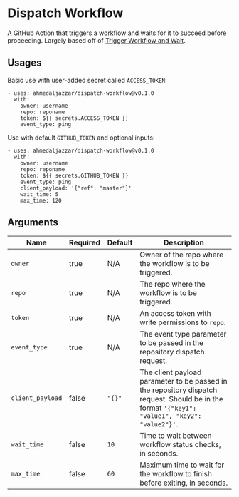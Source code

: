 # Dispatch Workflow
A GitHub Action that triggers a workflow and waits for it to succeed before proceeding. Largely based off of [Trigger Workflow and Wait](https://github.com/convictional/trigger-workflow-and-wait).

## Usages
Basic use with user-added secret called `ACCESS_TOKEN`:
```
- uses: ahmedaljazzar/dispatch-workflow@v0.1.0
  with:
    owner: username
    repo: reponame
    token: ${{ secrets.ACCESS_TOKEN }}
    event_type: ping
```
Use with default `GITHUB_TOKEN` and optional inputs:
```
- uses: ahmedaljazzar/dispatch-workflow@v0.1.0
  with:
    owner: username
    repo: reponame
    token: ${{ secrets.GITHUB_TOKEN }}
    event_type: ping
    client_payload: '{"ref": "master"}'
    wait_time: 5
    max_time: 120
```

## Arguments
Name | Required | Default | Description
---- | -------- | ------- | -----------
`owner` | true | N/A | Owner of the repo where the workflow is to be triggered.
`repo` | true | N/A | The repo where the workflow is to be triggered.
`token` | true | N/A | An access token with write permissions to `repo`.
`event_type` | true | N/A | The event type parameter to be passed in the repository dispatch request.
`client_payload` | false | `"{}"` | The client payload parameter to be passed in the repository dispatch request. Should be in the format `'{"key1": "value1", "key2": "value2"}'`.
`wait_time` | false | `10` | Time to wait between workflow status checks, in seconds.
`max_time` | false | `60` | Maximum time to wait for the workflow to finish before exiting, in seconds.
